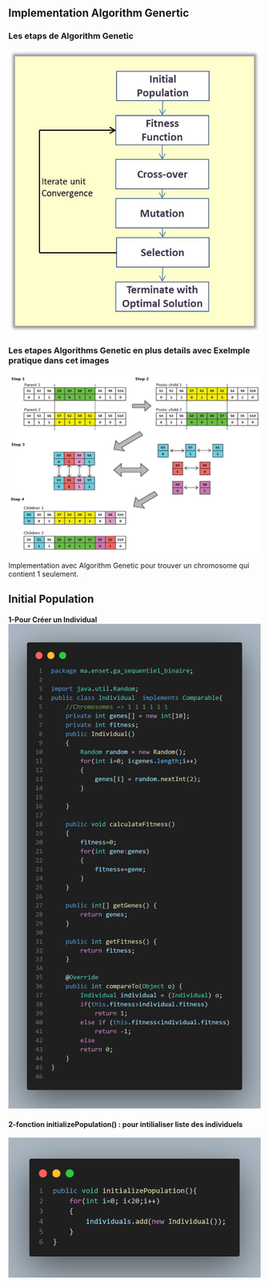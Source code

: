 <h2>Implementation Algorithm Genertic</h2>
<h3>Les etaps de Algorithm Genetic</h3>
<img src="photo/Genetic-Algorithm-Phases.jpg">
<h3>Les etapes Algorithms Genetic en plus details avec Exelmple pratique dans cet images</h3>
<img src="photo/detail.png">


<p>Implementation avec Algorithm Genetic pour trouver un chromosome qui  contient 1 seulement.</p>

<h2>Initial Population</h2>

<h4>1-Pour Créer un Individual
<img src="photo/img01.png">

<h4>2-fonction initializePopulation() : pour intilialiser liste des individuels</h4>
<img src="photo/img02.png">



